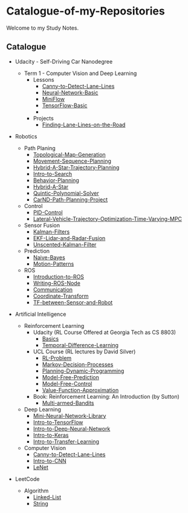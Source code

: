 # Catalogue-of-my-Repositories
Welcome to my Study Notes.


## Catalogue

- Udacity - Self-Driving Car Nanodegree
  - Term 1 - Computer Vision and Deep Learning
    - Lessons
      - [Canny-to-Detect-Lane-Lines](https://github.com/ChenBohan/AI-Computer-Vision-01-Canny-to-Detect-Lane-Lines)
      - [Neural-Network-Basic](https://github.com/ChenBohan/CarND-02-Neural-Network-Basic)
      - [MiniFlow](https://github.com/ChenBohan/CarND-03-Neural-Network-MiniFlow)
      - [TensorFlow-Basic](https://github.com/ChenBohan/CarND-04-Deep-Learning-TensorFlow-Basic)
      - 
    - Projects
      - [Finding-Lane-Lines-on-the-Road](https://github.com/ChenBohan/CarND-01-Finding-Lane-Lines-on-the-Road)




- Robotics
  - Path Planing
    - [Topological-Map-Generation](https://github.com/ChenBohan/Robotics-Cooperative-Path-Planning-01-Topological-Map-Generation)
    - [Movement-Sequence-Planning](https://github.com/ChenBohan/Robotics-Cooperative-Path-Planning-02-Movement-Sequence-Planning)
    - [Hybrid-A-Star-Trajectory-Planning](https://github.com/ChenBohan/Robotics-Cooperative-Path-Planning-03-Hybrid-A-Star-Trajectory-Planning)
    - [Intro-to-Search](https://github.com/ChenBohan/Robotics-Path-Planning-01-Intro-to-Search)
    - [Behavior-Planning](https://github.com/ChenBohan/Robotics-Path-Planning-03-Behavior-Planning)
    - [Hybrid-A-Star](https://github.com/ChenBohan/Robotics-Path-Planning-04-Hybrid-A-Star)
    - [Quintic-Polynomial-Solver](https://github.com/ChenBohan/Robotics-Path-Planning-05-Quintic-Polynomial-Solver)
    - [CarND-Path-Planning-Project](https://github.com/ChenBohan/Robotics-Path-Planning-05-CarND-Path-Planning-Project)
  - Control
    - [PID-Control](https://github.com/ChenBohan/Robotics-Control-01-PID-Control)
    - [Lateral-Vehicle-Trajectory-Optimization-Time-Varying-MPC](https://github.com/ChenBohan/Robotics-Control-02-Constrained-Linear-Time-Varying-MPC)
  - Sensor Fusion
    - [Kalman-Filters](https://github.com/ChenBohan/Robotics-Sensor-Fusion-01-Kalman-Filters)
    - [EKF-Lidar-and-Radar-Fusion](https://github.com/ChenBohan/Robotics-Sensor-Fusion-02-Lidar-and-Radar-Fusion)
    - [Unscented-Kalman-Filter](https://github.com/ChenBohan/Robotics-Sensor-Fusion-03-UKF-Unscented-Kalman-Filter)
  - Prediction
    - [Naive-Bayes](https://github.com/ChenBohan/Robotics-Path-Planning-02-Prediction-Naive-Bayes)
    - [Motion-Patterns](https://github.com/ChenBohan/Robotics-Prediction-02-Pedestrian-Behavior-Prediction-based-on-Motion-Patterns)
  - ROS
    - [Introduction-to-ROS](https://github.com/ChenBohan/Robotics-ROS-01-Introduction-to-ROS) 
    - [Writing-ROS-Node](https://github.com/ChenBohan/Robotics-ROS-02-Writing-ROS-Node) 
    - [Communication](https://github.com/ChenBohan/Robotics-ROS-03-Communication) 
    - [Coordinate-Transform](https://github.com/ChenBohan/Robotics-ROS-04-Coordinate-Transform) 
    - [TF-between-Sensor-and-Robot](https://github.com/ChenBohan/Robotics-ROS-05-TF-between-Sensor-and-Robot) 
- Artificial Intelligence
  - Reinforcement Learning
    - Udacity (RL Course Offered at Georgia Tech as CS 8803)
      - [Basics](https://github.com/ChenBohan/AI-Reinforcement-Learning-01-Basics)
      - [Temporal-Difference-Learning](https://github.com/ChenBohan/AI-Reinforcement-Learning-02-Temporal-Difference-Learning)
    - UCL Course (RL lectures by David Silver)
      - [RL-Problem](https://github.com/ChenBohan/AI-Reinforcement-Learning-04-RL-Problem)
      - [Markov-Decision-Processes](https://github.com/ChenBohan/AI-Reinforcement-Learning-05-Markov-Decision-Processes)
      - [Planning-Dynamic-Programming](https://github.com/ChenBohan/AI-Reinforcement-Learning-06-Planning-Dynamic-Programming)
      - [Model-Free-Prediction](https://github.com/ChenBohan/AI-Reinforcement-Learning-07-Model-Free-Prediction)
      - [Model-Free-Control](https://github.com/ChenBohan/AI-Reinforcement-Learning-08-Model-Free-Control)
      - [Value-Function-Approximation](https://github.com/ChenBohan/AI-Reinforcement-Learning-09-Value-Function-Approximation)
    - Book: Reinforcement Learning: An Introduction (by Sutton)
      - [Multi-armed-Bandits](https://github.com/ChenBohan/AI-Reinforcement-Learning-03-Multi-armed-Bandits)
  - Deep Learning
    - [Mini-Neural-Network-Library](https://github.com/ChenBohan/AI-Deep-Learning-01-Mini-Neural-Network-Library)
    - [Intro-to-TensorFlow](https://github.com/ChenBohan/AI-Deep-Learning-02-Intro-to-TensorFlow)
    - [Intro-to-Deep-Neural-Network](https://github.com/ChenBohan/AI-Deep-Learning-03-Intro-to-Deep-Neural-Network)
    - [Intro-to-Keras](https://github.com/ChenBohan/AI-Deep-Learning-04-Intro-to-Keras)
    - [Intro-to-Transfer-Learning](https://github.com/ChenBohan/AI-Deep-Learning-05-Intro-to-Transfer-Learning)
  - Computer Vision
    - [Canny-to-Detect-Lane-Lines](https://github.com/ChenBohan/AI-Computer-Vision-01-Canny-to-Detect-Lane-Lines)
    - [Intro-to-CNN](https://github.com/ChenBohan/AI-Computer-Vision-02-Intro-to-CNN)
    - [LeNet](https://github.com/ChenBohan/AI-Computer-Vision-03-LeNet)
- LeetCode
  - Algorithm
    - [Linked-List](https://github.com/ChenBohan/LeetCode-01-Linked-List)
    - [String](https://github.com/ChenBohan/LeetCode-02-String)
